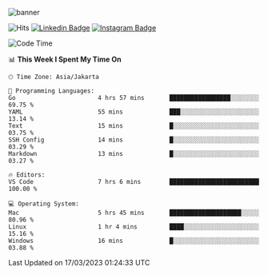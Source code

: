 ![banner](https://readme-typing-svg.herokuapp.com/?lines=Hello,+There!+👋;This+is+ryanbekhen....;Nice+to+meet+you!&center=false)

![Hits](https://hits.seeyoufarm.com/api/count/incr/badge.svg?url=https%3A%2F%2Fgithub.com%2Fryanbekhen%2Fhit-counter&count_bg=%2379C83D&title_bg=%23555555&icon=github.svg&icon_color=%23E7E7E7&title=Provile+views&edge_flat=true)
[![Linkedin Badge](https://img.shields.io/badge/-LinkedIn-0e76a8?style=flat-square&logo=Linkedin&logoColor=white)](https://linkedin.com/in/ryanbekhen)
[![Instagram Badge](https://img.shields.io/badge/-Instagram-e4405f?style=flat-square&logo=Instagram&logoColor=white)](https://instagram.com/ryanbekhen.dev/)

<!--START_SECTION:waka-->
![Code Time](http://img.shields.io/badge/Code%20Time-207%20hrs%2044%20mins-blue)

📊 **This Week I Spent My Time On** 

```text
🕑︎ Time Zone: Asia/Jakarta

💬 Programming Languages: 
Go                       4 hrs 57 mins       █████████████████░░░░░░░░   69.75 % 
YAML                     55 mins             ███░░░░░░░░░░░░░░░░░░░░░░   13.14 % 
Text                     15 mins             █░░░░░░░░░░░░░░░░░░░░░░░░   03.75 % 
SSH Config               14 mins             █░░░░░░░░░░░░░░░░░░░░░░░░   03.29 % 
Markdown                 13 mins             █░░░░░░░░░░░░░░░░░░░░░░░░   03.27 % 

🔥 Editors: 
VS Code                  7 hrs 6 mins        █████████████████████████   100.00 % 

💻 Operating System: 
Mac                      5 hrs 45 mins       ████████████████████░░░░░   80.96 % 
Linux                    1 hr 4 mins         ████░░░░░░░░░░░░░░░░░░░░░   15.16 % 
Windows                  16 mins             █░░░░░░░░░░░░░░░░░░░░░░░░   03.88 % 
```


 Last Updated on 17/03/2023 01:24:33 UTC
<!--END_SECTION:waka-->
